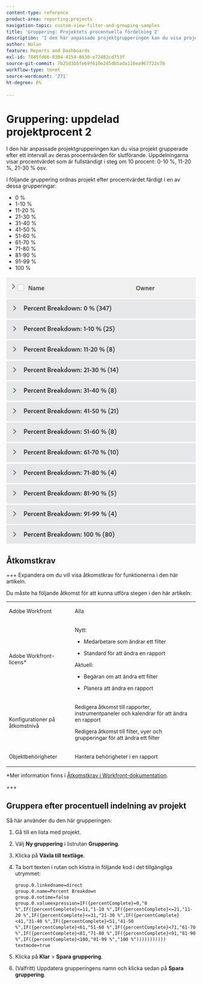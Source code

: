 ```yaml
---
content-type: reference
product-area: reporting;projects
navigation-topic: custom-view-filter-and-grouping-samples
title: 'Gruppering: Projektets procentuella fördelning 2'
description: 'I den här anpassade projektgrupperingen kan du visa projekt grupperade efter ett intervall av deras procentvärden för slutförande. Uppdelningarna visar ett procentvärde som är fullständigt i steg om 10 procent: 0-10 %, 11-20 %, 21-30 % osv.'
author: Nolan
feature: Reports and Dashboards
exl-id: 7845fd66-8304-4154-8630-e72482cd753f
source-git-commit: 7b25d3b5fe69f610e245db5ada116ea967f22c7b
workflow-type: tm+mt
source-wordcount: '271'
ht-degree: 0%

---
```


# Gruppering: uppdelad projektprocent 2

<!--Audited: 10/2024-->

I den här anpassade projektgrupperingen kan du visa projekt grupperade efter ett intervall av deras procentvärden för slutförande. Uppdelningarna visar procentvärdet som är fullständigt i steg om 10 procent: 0-10 %, 11-20 %, 21-30 % osv.

I följande gruppering ordnas projekt efter procentvärdet färdigt i en av dessa grupperingar:

* 0 %
* 1-10 %
* 11-20 %
* 21-30 %
* 31-40 %
* 41-50 %
* 51-60 %
* 61-70 %
* 71-80 %
* 81-90 %
* 91-99 %
* 100 %

![percent_complete_break_for_projects_in_10__increments.png](assets/percent-complete-breakdown-350x94.png)

## Åtkomstkrav

+++ Expandera om du vill visa åtkomstkrav för funktionerna i den här artikeln.

Du måste ha följande åtkomst för att kunna utföra stegen i den här artikeln:

<table style="table-layout:auto"> 
 <col> 
 <col> 
 <tbody> 
  <tr> 
   <td role="rowheader">Adobe Workfront</td> 
   <td> <p>Alla</p> </td> 
  </tr> 
  <tr> 
   <td role="rowheader">Adobe Workfront-licens*</td> 
   <td> 
    <p>Nytt:</p>
   <ul><li><p>Medarbetare som ändrar ett filter </p></li>
   <li><p>Standard för att ändra en rapport</p></li> </ul>

<p>Aktuell:</p>
   <ul><li><p>Begäran om att ändra ett filter </p></li>
   <li><p>Planera att ändra en rapport</p></li> </ul></td> 
  </tr> 
  <tr> 
   <td role="rowheader">Konfigurationer på åtkomstnivå</td> 
   <td> <p>Redigera åtkomst till rapporter, instrumentpaneler och kalendrar för att ändra en rapport</p> <p>Redigera åtkomst till filter, vyer och grupperingar för att ändra ett filter</p> </td> 
  </tr> 
  <tr> 
   <td role="rowheader">Objektbehörigheter</td> 
   <td> <p>Hantera behörigheter i en rapport</p>  </td> 
  </tr> 
 </tbody> 
</table>

*Mer information finns i [Åtkomstkrav i Workfront-dokumentation](/help/quicksilver/administration-and-setup/add-users/access-levels-and-object-permissions/access-level-requirements-in-documentation.md).

+++

## Gruppera efter procentuell indelning av projekt

Så här använder du den här grupperingen:

1. Gå till en lista med projekt.
1. Välj **Ny gruppering** i listrutan **Gruppering**.

1. Klicka på **Växla till textläge**.
1. Ta bort texten i rutan och klistra in följande kod i det tillgängliga utrymmet:

   ```
   group.0.linkedname=direct
   group.0.name=Percent Breakdown
   group.0.notime=false
   group.0.valueexpression=IF({percentComplete}=0,"0 %",IF({percentComplete}<=11,"1-10 %",IF({percentComplete}<=21,"11-20 %",IF({percentComplete}<=31,"21-30 %",IF({percentComplete}<41,"31-40 %",IF({percentComplete}<51,"41-50 %",IF({percentComplete}<61,"51-60 %",IF({percentComplete}<71,"61-70 %",IF({percentComplete}<81,"71-80 %",IF({percentComplete}<91,"81-90 %",IF({percentComplete}<100,"91-99 %","100 %")))))))))))
   textmode=true
   ```

1. Klicka på **Klar** > **Spara gruppering**.
1. (Valfritt) Uppdatera grupperingens namn och klicka sedan på **Spara gruppering**.
